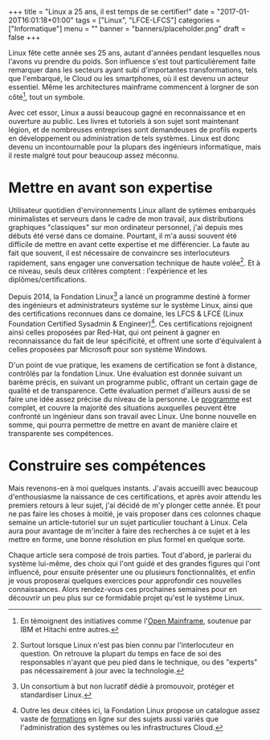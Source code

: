 +++
title      = "Linux a 25 ans, il est temps de se certifier!"
date       = "2017-01-20T16:01:18+01:00"
tags       = ["Linux", "LFCE-LFCS"]
categories = ["Informatique"]
menu       = ""
banner     = "banners/placeholder.png"
draft      = false
+++

Linux fête cette année ses 25 ans, autant d'années pendant lesquelles nous l'avons vu prendre du poids. Son influence s'est tout particulièrement faite remarquer dans les secteurs ayant subi d'importantes transformations, tels que l'embarqué, le Cloud ou les smartphones, où il est devenu un acteur essentiel. Même les architectures mainframe commencent à lorgner de son côté[^1], tout un symbole.

[^1]: En témoignent des initiatives comme l'[Open Mainframe](https://www.openmainframeproject.org/), soutenue par IBM et Hitachi entre autres.

Avec cet essor, Linux a aussi beaucoup gagné en reconnaissance et en ouverture au public. Les livres et tutoriels à son sujet sont maintenant légion, et de nombreuses entreprises sont demandeuses de profils experts en développement ou administration de tels systèmes. Linux est donc devenu un incontournable pour la plupars des ingénieurs informatique, mais il reste malgré tout pour beaucoup assez méconnu.

# Mettre en avant son expertise

Utilisateur quotidien d'environnements Linux allant de sytèmes embarqués minimalistes et serveurs dans le cadre de mon travail, aux distributions graphiques "classiques" sur mon ordinateur personnel, j'ai depuis mes débuts été versé dans ce domaine. Pourtant, il m'a aussi souvent été difficile de mettre en avant cette expertise et me différencier. La faute au fait que souvent, il est nécessaire de convaincre ses interlocuteurs rapidement, sans engager une conversation technique de haute volée[^2]. Et à ce niveau, seuls deux critères comptent : l'expérience et les diplômes/certifications.

[^2]: Surtout lorsque Linux n'est pas bien connu par l'interlocuteur en question. On retrouve la plupart du temps en face de soi des responsables n'ayant que peu pied dans le technique, ou des "experts" pas nécessairement à jour avec la technologie.

Depuis 2014, la Fondation Linux[^3] a lancé un programme destiné à former des ingénieurs et administrateurs système sur le système Linux, ainsi que des certifications reconnues dans ce domaine, les LFCS & LFCE (Linux Foundation Certified Sysadmin & Engineer)[^4]. Ces certifications rejoignent ainsi celles proposées par Red-Hat, qui ont peinent à gagner en reconnaissance du fait de leur spécificité, et offrent une sorte d'équivalent à celles proposées par Microsoft pour son système Windows. 

[^3]: Un consortium à but non lucratif dédié à promouvoir, protéger et standardiser Linux.
[^4]: Outre les deux citées ici, la Fondation Linux propose un catalogue assez vaste de [formations](https://training.linuxfoundation.org/) en ligne sur des sujets aussi variés que l'administration des systèmes ou les infrastructures Cloud.

D'un point de vue pratique, les examens de certification se font à distance, contrôlés par la fondation Linux. Une évaluation est donnée suivant un barème précis, en suivant un programme public, offrant un certain gage de qualité et de transparence. Cette évaluation permet d'ailleurs aussi de se faire une idée assez précise du niveau de la personne. Le [programme](https://training.linuxfoundation.org/certification/lfce) est complet, et couvre la majorité des situations auxquelles peuvent être confronté un ingénieur dans son travail avec Linux. Une bonne nouvelle en somme, qui pourra permettre de mettre en avant de manière claire et transparente ses compétences.

# Construire ses compétences

Mais revenons-en à moi quelques instants. J'avais accueilli avec beaucoup d'enthousiasme la naissance de ces certifications, et après avoir attendu les premiers retours à leur sujet, j'ai décidé de m'y plonger cette année. Et pour ne pas faire les choses à moitié, je vais proposer dans ces colonnes chaque semaine un article-tutoriel sur un sujet particulier touchant à Linux. Cela aura pour avantage de m'inciter à faire des recherches à ce sujet et à les mettre en forme, une bonne résolution en plus formel en quelque sorte.

Chaque article sera composé de trois parties. Tout d'abord, je parlerai du système lui-même, des choix qui l'ont guidé et des grandes figures qui l'ont influencé, pour ensuite présenter une ou plusieurs fonctionnalités, et enfin je vous proposerai quelques exercices pour approfondir ces nouvelles connaissances. Alors rendez-vous ces prochaines semaines pour en découvrir un peu plus sur ce formidable projet qu'est le système Linux.

<!-- La fondation Linux propose même un grand choix de [formations](https://training.linuxfoundation.org/) en ligne sur des sujets aussi variés que l'administration des systèmes ou les infrastructures Cloud. Enfin, la virtualisation et les services Cloud permettent de tester une distribution facilement et à moindre frais. Ainsi, toutes les conditions sont réunies pour apprendre Linux dans les meilleures conditions.

Les "Infrastructure as a service" ou IaaS, comme [Scaleway](http://scaleway.com/) par exemple.
-->

<!-- # Et les certifications dans tout ça?
Pour mettre en avant ses compétences, les certifications restent un instrument de choix. Cependant, autant Microsoft propose des certifications claires et reconnues pour ses systèmes Windows, Autant pour Linux les choses sont moins claires.

La fondation Linux a même lancé un programme destiné à former des ingénieurs et administrateurs système sur le système Linux, ainsi que des certifications reconnues dans ce domaine, les LFCS & LFCE (Linux Foundation Certified Sysadmin & Engineer).
 -->